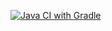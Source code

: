 [![Java CI with Gradle](https://github.com/Irinarh13/mygr5.2/actions/workflows/gradle.yml/badge.svg)](https://github.com/Irinarh13/mygr5.2/actions/workflows/gradle.yml)
